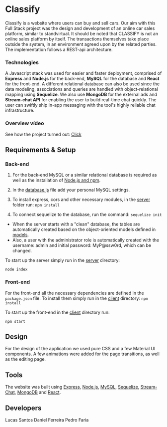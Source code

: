# Classify
Classify is a website where users can buy and sell cars. Our aim with this Full Stack project was the design and development of an online car sales platform, similar to standvirtual. It should be noted that CLASSIFY is not an online sales platform by itself. The transactions themselves take place outside the system, in an environment agreed upon by the related parties. The implementation follows a REST-api architecture.

### Technologies
A Javascript stack was used for easier and faster deployment, comprised of **Express** and **Node.js** for the back-end, **MySQL** for the database and **React** for the front-end. A different relational database can also be used since the data modeling, associations and queries are handled with object-relational mapping using **Sequelize**. We also use **MongoDB** for the external ads and **Stream-chat API** for enabling the user to build real-time chat quickly. The user can swiftly ship in-app messaging with the tool's highly reliable chat infrastructure.

### Overview vídeo 
See how the project turned out: [Click](https://l20rr.github.io/overview/)


## Requirements & Setup
### Back-end
1. For the back-end MySQL or a similar relational database is required as well as the installation of [Node.js and npm](https://docs.npmjs.com/downloading-and-installing-node-js-and-npm).

2. In the [database.js](server/config/database.js) file add your personal MySQL settings.

3. To install express, cors and other necessary modules, in the [server](server/) folder run: `npm install`

4. To connect sequelize to the database, run the command: `sequelize init`

- When the server starts with a "clean" database, the tables are automatically created based on the object-oriented models defined in [models](server/models/).
- Also, a user with the administrator role is automatically created with the username: admin and initial password: MyP@ssw0rd, which can be changed.

To start up the server simply run in the [server](server/) directory: 

```
node index
```

### Front-end
For the front-end all the necessary dependencies are defined in the `package.json` file. To install them simply run in the [client](client/) directory: `npm install`

To start up the front-end in the [client](client/) directory run: 

```
npm start
```

## Design
For the design of the application we used pure CSS and a few Material UI components. A few animations were added for the page transitions, as well as the editing page. 

## Tools
The website was built using [Express](https://expressjs.com), [Node.js](https://nodejs.org/en/), [MySQL](https://www.mysql.com), [Sequelize](https://sequelize.org), [Stream-Chat](https://getstream.io/chat/), [MongoDB](https://www.mongodb.com/) and [React](https://reactjs.org).

## Developers

Lucas Santos
Daniel Ferreira
Pedro Faria
